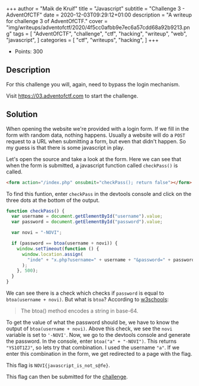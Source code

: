 +++
author = "Maik de Kruif"
title = "Javascript"
subtitle = "Challenge 3 - AdventOfCTF"
date = 2020-12-03T09:29:12+01:00
description = "A writeup for challenge 3 of AdventOfCTF."
cover = "img/writeups/adventofctf/2020/4f5cc0afbb9e7ec6a57cdd68a92b9213.png"
tags = [
    "AdventOfCTF",
    "challenge",
    "ctf",
    "hacking",
    "writeup",
    "web",
    "javascript",
]
categories = [
    "ctf",
    "writeups",
    "hacking",
]
+++

- Points: 300

## Description

For this challenge you will, again, need to bypass the login mechanism.

Visit <https://03.adventofctf.com> to start the challenge.

## Solution

When opening the website we're provided with a login form. If we fill in the form with random data, nothing happens. Usually a website will do a `POST` request to a URL when submitting a form, but even that didn't happen. So my guess is that there is some javascript in play.

Let's open the source and take a look at the form. Here we can see that when the form is submitted, a javascript function called `checkPass()` is called.

```html
<form action="/index.php" onsubmit="checkPass(); return false"></form>
```

To find this funtion, enter `checkPass` in the devtools console and click on the three dots at the bottom of the output.

```js
function checkPass() {
  var username = document.getElementById("username").value;
  var password = document.getElementById("password").value;

  var novi = "-NOVI";

  if (password == btoa(username + novi)) {
    window.setTimeout(function () {
      window.location.assign(
        "inde" + "x.php?username=" + username + "&password=" + password
      );
    }, 500);
  }
}
```

We can see there is a check which checks if `password` is equal to `btoa(username + novi)`. But what is `btoa`? According to [w3schools](https://www.w3schools.com/jsref/met_win_btoa.asp):

> The btoa() method encodes a string in base-64.

To get the value of what the password should be, we have to know the output of `btoa(username + novi)`. Above this check, we see the `novi` variable is set to `'-NOVI'`. Now, we go to the devtools console and generate the password. In the console, enter `btoa("a" + "-NOVI")`. This returns `"YS1OT1ZJ"`, so lets try that combination. I used the username `"a"`. If we enter this combination in the form, we get redirected to a page with the flag.

This flag is `NOVI{javascript_is_not_s@fe}`.

This flag can then be submitted for the [challenge](https://ctfd.adventofctf.com/challenges#3-4).
